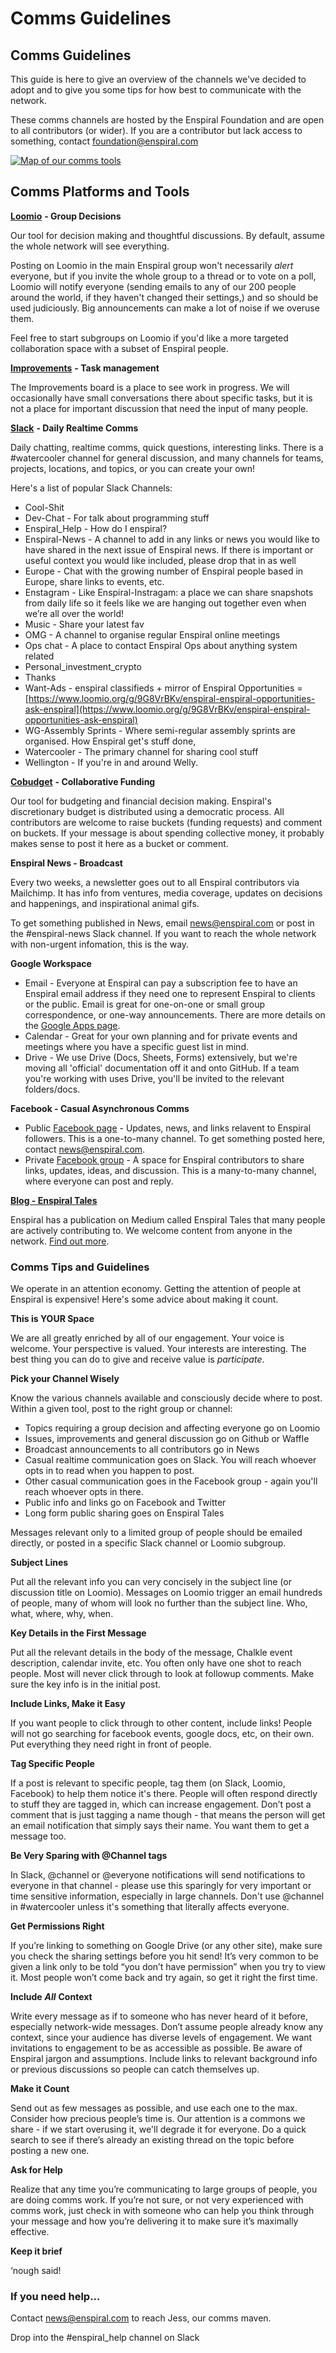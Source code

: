 # Comms Guidelines

## Comms Guidelines

This guide is here to give an overview of the channels we've decided to adopt and to give you some tips for how best to communicate with the network.

These comms channels are hosted by the Enspiral Foundation and are open to all contributors (or wider). If you are a contributor but lack access to something, contact foundation@enspiral.com

[![Map of our comms tools](https://i.imgur.com/GaC40ja.png)](https://kumu.io/enspiral/comms)

## Comms Platforms and Tools

[**Loomio**](https://www.loomio.org/g/1xCPyY46/enspiral) **- Group Decisions**

Our tool for decision making and thoughtful discussions. By default, assume the whole network will see everything.

Posting on Loomio in the main Enspiral group won't necessarily _alert_ everyone, but if you invite the whole group to a thread or to vote on a poll, Loomio will notify everyone (sending emails to any of our 200 people around the world, if they haven't changed their settings,) and so should be used judiciously. Big announcements can make a lot of noise if we overuse them.

Feel free to start subgroups on Loomio if you'd like a more targeted collaboration space with a subset of Enspiral people.

[**Improvements**](improvements.md) **- Task management**

The Improvements board is a place to see work in progress. We will occasionally have small conversations there about specific tasks, but it is not a place for important discussion that need the input of many people.

[**Slack**](http://enspiral.slack.com) **- Daily Realtime Comms**

Daily chatting, realtime comms, quick questions, interesting links. There is a #watercooler channel for general discussion, and many channels for teams, projects, locations, and topics, or you can create your own!

Here's a list of popular Slack Channels:

* Cool-Shit
* Dev-Chat - For talk about programming stuff
* Enspiral\_Help - How do I enspiral?
* Enspiral-News - A channel to add in any links or news you would like to have shared in the next issue of Enspiral news. If there is important or useful context you would like included, please drop that in as well
* Europe - Chat with the growing number of Enspiral people based in Europe, share links to events, etc.
* Enstagram - Like Enspiral-Instragam: a place we can share snapshots from daily life so it feels like we are hanging out together even when we’re all over the world!
* Music - Share your latest fav
* OMG - A channel to organise regular Enspiral online meetings
* Ops chat - A place to contact Enspiral Ops about anything system related
* Personal\_investment\_crypto
* Thanks
* Want-Ads - enspiral classifieds + mirror of Enspiral Opportunities = [https://www.loomio.org/g/9G8VrBKv/enspiral-enspiral-opportunities-ask-enspiral](https://www.loomio.org/g/9G8VrBKv/enspiral-enspiral-opportunities-ask-enspiral)
* WG-Assembly Sprints - Where semi-regular assembly sprints are organised. How Enspiral get's stuff done,
* Watercooler - The primary channel for sharing cool stuff
* Wellington - If you're in and around Welly.

[**Cobudget**](https://github.com/enspiral/handbook/tree/d3234f4c1fe3afc87e5231beeb2d3926aee696d2/guides/beta.cobudget.co#/groups/41) **- Collaborative Funding**

Our tool for budgeting and financial decision making. Enspiral's discretionary budget is distributed using a democratic process. All contributors are welcome to raise buckets (funding requests) and comment on buckets. If your message is about spending collective money, it probably makes sense to post it here as a bucket or comment.

**Enspiral News - Broadcast**

Every two weeks, a newsletter goes out to all Enspiral contributors via Mailchimp. It has info from ventures, media coverage, updates on decisions and happenings, and inspirational animal gifs.

To get something published in News, email news@enspiral.com or post in the #enspiral-news Slack channel. If you want to reach the whole network with non-urgent infomation, this is the way.

**Google Workspace**

* Email - Everyone at Enspiral can pay a subscription fee to have an Enspiral email address if they need one to represent Enspiral to clients or the public. Email is great for one-on-one or small group correspondence, or one-way announcements. There are more details on the [Google Apps page](https://github.com/enspiral/handbook/tree/d3234f4c1fe3afc87e5231beeb2d3926aee696d2/guides/google\_apps.md).
* Calendar - Great for your own planning and for private events and meetings where you have a specific guest list in mind.
* Drive - We use Drive (Docs, Sheets, Forms) extensively, but we're moving all 'official' documentation off it and onto GitHub. If a team you're working with uses Drive, you'll be invited to the relevant folders/docs.

**Facebook - Casual Asynchronous Comms**

* Public [Facebook page](https://www.facebook.com/Enspiral) - Updates, news, and links relavent to Enspiral followers. This is a one-to-many channel. To get something posted here, contact news@enspiral.com.
* Private [Facebook group](https://www.facebook.com/groups/enspiral) - A space for Enspiral contributors to share links, updates, ideas, and discussion. This is a many-to-many channel, where everyone can post and reply.

[**Blog - Enspiral Tales**](http://blog.enspiral.com)

Enspiral has a publication on Medium called Enspiral Tales that many people are actively contributing to. We welcome content from anyone in the network. [Find out more](blogging.md).

### Comms Tips and Guidelines

We operate in an attention economy. Getting the attention of people at Enspiral is expensive! Here's some advice about making it count.

**This is YOUR Space**

We are all greatly enriched by all of our engagement. Your voice is welcome. Your perspective is valued. Your interests are interesting. The best thing you can do to give and receive value is _participate_.

**Pick your Channel Wisely**

Know the various channels available and consciously decide where to post. Within a given tool, post to the right group or channel:

* Topics requiring a group decision and affecting everyone go on Loomio
* Issues, improvements and general discussion go on Github or Waffle
* Broadcast announcements to all contributors go in News
* Casual realtime communication goes on Slack. You will reach whoever opts in to read when you happen to post.
* Other casual communication goes in the Facebook group - again you'll reach whoever opts in there.
* Public info and links go on Facebook and Twitter
* Long form public sharing goes on Enspiral Tales

Messages relevant only to a limited group of people should be emailed directly, or posted in a specific Slack channel or Loomio subgroup.

**Subject Lines**

Put all the relevant info you can very concisely in the subject line (or discussion title on Loomio). Messages on Loomio trigger an email hundreds of people, many of whom will look no further than the subject line. Who, what, where, why, when.

**Key Details in the First Message**

Put all the relevant details in the body of the message, Chalkle event description, calendar invite, etc. You often only have one shot to reach people. Most will never click through to look at followup comments. Make sure the key info is in the initial post.

**Include Links, Make it Easy**

If you want people to click through to other content, include links! People will not go searching for facebook events, google docs, etc, on their own. Put everything they need right in front of people.

**Tag Specific People**

If a post is relevant to specific people, tag them (on Slack, Loomio, Facebook) to help them notice it's there. People will often respond directly to stuff they are tagged in, which can increase engagement. Don’t post a comment that is just tagging a name though - that means the person will get an email notification that simply says their name. You want them to get a message too.

**Be Very Sparing with @Channel tags**

In Slack, @channel or @everyone notifications will send notifications to everyone in that channel - please use this sparingly for very important or time sensitive information, especially in large channels. Don't use @channel in #watercooler unless it's something that literally affects everyone.

**Get Permissions Right**

If you’re linking to something on Google Drive (or any other site), make sure you check the sharing settings before you hit send! It’s very common to be given a link only to be told “you don’t have permission” when you try to view it. Most people won’t come back and try again, so get it right the first time.

**Include** _**All**_ **Context**

Write every message as if to someone who has never heard of it before, especially network-wide messages. Don’t assume people already know any context, since your audience has diverse levels of engagement. We want invitations to engagement to be as accessible as possible. Be aware of Enspiral jargon and assumptions. Include links to relevant background info or previous discussions so people can catch themselves up.

**Make it Count**

Send out as few messages as possible, and use each one to the max. Consider how precious people’s time is. Our attention is a commons we share - if we start overusing it, we'll degrade it for everyone. Do a quick search to see if there’s already an existing thread on the topic before posting a new one.

**Ask for Help**

Realize that any time you’re communicating to large groups of people, you are doing comms work. If you’re not sure, or not very experienced with comms work, just check in with someone who can help you think through your message and how you’re delivering it to make sure it’s maximally effective.

**Keep it brief**

‘nough said!

### If you need help...

Contact news@enspiral.com to reach Jess, our comms maven.

Drop into the #enspiral\_help channel on Slack
